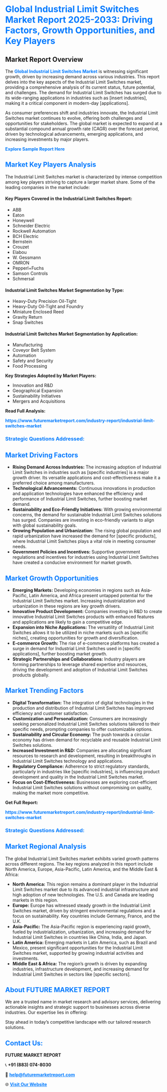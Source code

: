 <h1 style="color: #007BFF;">Global Industrial Limit Switches Market Report 2025-2033: Driving Factors, Growth Opportunities, and Key Players</h1>

<section id="overview">
<h2>Market Report Overview</h2>
<p>The <a href="https://www.futuremarketreport.com/industry-report/industrial-limit-switches-market" style="color: #007BFF; text-decoration: none;"><strong>Global Industrial Limit Switches Market</strong></a> is witnessing significant growth, driven by increasing demand across various industries. This report delves into the key aspects of the Industrial Limit Switches market, providing a comprehensive analysis of its current status, future potential, and challenges. The demand for Industrial Limit Switches has surged due to its wide-ranging applications in industries such as [insert industries], making it a critical component in modern-day [applications].</p>
<p>As consumer preferences shift and industries innovate, the Industrial Limit Switches market continues to evolve, offering both challenges and opportunities for stakeholders. The global market is expected to expand at a substantial compound annual growth rate (CAGR) over the forecast period, driven by technological advancements, emerging applications, and increasing investments by major players.</p>
</section>

<section id="overview">
<p><a href="https://www.futuremarketreport.com/request-sample/reportId=63252" style="color: #007BFF; text-decoration: none;"><strong>Explore Sample Report Here</strong></a></p>
</section>

<section id="key-players">
<h2 style="color: #007BFF;">Market Key Players Analysis</h2>
<p>The Industrial Limit Switches market is characterized by intense competition among key players striving to capture a larger market share. Some of the leading companies in the market include:</p>
<h4>Key Players Covered in the Industrial Limit Switches Report:</h4>
<ul><li>ABB</li><li>Eaton</li><li>Honeywell</li><li>Schneider Electric</li><li>Rockwell Automation</li><li>BCH Electric</li><li>Bernstein</li><li>Crouzet</li><li>Elabou</li><li>W. Gessmann</li><li>OMRON</li><li>Pepperl+Fuchs</li><li>Samson Controls</li><li>Schmersal</li></ul>
<h4>Industrial Limit Switches Market Segmentation by Type:</h4>
<ul><li>Heavy-Duty Precision Oil-Tight</li><li>Heavy-Duty Oil-Tight and Foundry</li><li>Miniature Enclosed Reed</li><li>Gravity Return</li><li>Snap Switches</li></ul>

<h4>Industrial Limit Switches Market Segmentation by Application:</h4>
<ul><li>Manufacturing</li><li>Coveyor Belt System</li><li>Automation</li><li>Safety and Security</li><li>Food Processing</li></ul>
<p><strong>Key Strategies Adopted by Market Players:</strong></p>
<ul>
<li>Innovation and R&D</li>
<li>Geographical Expansion</li>
<li>Sustainability Initiatives</li>
<li>Mergers and Acquisitions</li>
</ul>
</section>

<section>
<p><strong>Read Full Analysis: </strong></p><a href="https://www.futuremarketreport.com/industry-report/industrial-limit-switches-market" style="color: #007BFF; text-decoration: none;"><strong>https://www.futuremarketreport.com/industry-report/industrial-limit-switches-market</strong></a>
<h3 style="color: #007BFF;">Strategic Questions Addressed:</h3>
</section>

<section id="driving-factors">
<h2 style="color: #007BFF;">Market Driving Factors</h2>
<ul>
<li><strong>Rising Demand Across Industries:</strong> The increasing adoption of Industrial Limit Switches in industries such as [specific industries] is a major growth driver. Its versatile applications and cost-effectiveness make it a preferred choice among manufacturers.</li>
<li><strong>Technological Advancements:</strong> Continuous innovations in production and application technologies have enhanced the efficiency and performance of Industrial Limit Switches, further boosting market demand.</li>
<li><strong>Sustainability and Eco-Friendly Initiatives:</strong> With growing environmental concerns, the demand for sustainable Industrial Limit Switches solutions has surged. Companies are investing in eco-friendly variants to align with global sustainability goals.</li>
<li><strong>Growing Population and Urbanization:</strong> The rising global population and rapid urbanization have increased the demand for [specific products], where Industrial Limit Switches plays a vital role in meeting consumer needs.</li>
<li><strong>Government Policies and Incentives:</strong> Supportive government regulations and incentives for industries using Industrial Limit Switches have created a conducive environment for market growth.</li>
</ul>
</section>

<section id="growth-opportunities">
<h2 style="color: #007BFF;">Market Growth Opportunities</h2>
<ul>
<li><strong>Emerging Markets:</strong> Developing economies in regions such as Asia-Pacific, Latin America, and Africa present untapped potential for the Industrial Limit Switches market. Increasing industrialization and urbanization in these regions are key growth drivers.</li>
<li><strong>Innovative Product Development:</strong> Companies investing in R&D to create innovative Industrial Limit Switches products with enhanced features and applications are likely to gain a competitive edge.</li>
<li><strong>Expansion into Niche Applications:</strong> The versatility of Industrial Limit Switches allows it to be utilized in niche markets such as [specific niches], creating opportunities for growth and diversification.</li>
<li><strong>E-commerce Growth:</strong> The rise of e-commerce platforms has created a surge in demand for Industrial Limit Switches used in [specific applications], further boosting market growth.</li>
<li><strong>Strategic Partnerships and Collaborations:</strong> Industry players are forming partnerships to leverage shared expertise and resources, driving the development and adoption of Industrial Limit Switches products globally.</li>
</ul>
</section>

<section id="trending-factors">
<h2 style="color: #007BFF;">Market Trending Factors</h2>
<ul>
<li><strong>Digital Transformation:</strong> The integration of digital technologies in the production and distribution of Industrial Limit Switches has improved efficiency and customer satisfaction.</li>
<li><strong>Customization and Personalization:</strong> Consumers are increasingly seeking personalized Industrial Limit Switches solutions tailored to their specific needs, prompting companies to offer customizable options.</li>
<li><strong>Sustainability and Circular Economy:</strong> The push towards a circular economy has driven demand for recyclable and reusable Industrial Limit Switches solutions.</li>
<li><strong>Increased Investment in R&D:</strong> Companies are allocating significant resources to research and development, resulting in breakthroughs in Industrial Limit Switches technology and applications.</li>
<li><strong>Regulatory Compliance:</strong> Adherence to strict regulatory standards, particularly in industries like [specific industries], is influencing product development and quality in the Industrial Limit Switches market.</li>
<li><strong>Focus on Cost-Effectiveness:</strong> Businesses are exploring cost-efficient Industrial Limit Switches solutions without compromising on quality, making the market more competitive.</li>
</ul>
</section>

<section>
<p><strong>Get Full Report: </strong></p><a href="https://www.futuremarketreport.com/industry-report/industrial-limit-switches-market" style="color: #007BFF; text-decoration: none;"><strong>https://www.futuremarketreport.com/industry-report/industrial-limit-switches-market</strong></a>
<h3 style="color: #007BFF;">Strategic Questions Addressed:</h3>
</section>


<section id="regional-analysis">
<h2 style="color: #007BFF;">Market Regional Analysis</h2>
<p>The global Industrial Limit Switches market exhibits varied growth patterns across different regions. The key regions analyzed in this report include North America, Europe, Asia-Pacific, Latin America, and the Middle East & Africa:</p>
<ul>
<li><strong>North America:</strong> This region remains a dominant player in the Industrial Limit Switches market due to its advanced industrial infrastructure and high adoption of new technologies. The U.S. and Canada are leading markets in this region.</li>
<li><strong>Europe:</strong> Europe has witnessed steady growth in the Industrial Limit Switches market, driven by stringent environmental regulations and a focus on sustainability. Key countries include Germany, France, and the U.K.</li>
<li><strong>Asia-Pacific:</strong> The Asia-Pacific region is experiencing rapid growth, fueled by industrialization, urbanization, and increasing demand for Industrial Limit Switches in countries like China, India, and Japan.</li>
<li><strong>Latin America:</strong> Emerging markets in Latin America, such as Brazil and Mexico, present significant opportunities for the Industrial Limit Switches market, supported by growing industrial activities and investments.</li>
<li><strong>Middle East & Africa:</strong> The region’s growth is driven by expanding industries, infrastructure development, and increasing demand for Industrial Limit Switches in sectors like [specific sectors].</li>
</ul>
</section>

<footer>
<h2 style="color: #007BFF;">About FUTURE MARKET REPORT</h2>
<p>We are a trusted name in market research and advisory services, delivering actionable insights and strategic support to businesses across diverse industries. Our expertise lies in offering:</p>

<p>Stay ahead in today’s competitive landscape with our tailored research solutions.</p>

<h2 style="color: #007BFF;">Contact Us:</h2>
<p><strong>FUTURE MARKET REPORT</strong></p>
<p>📞 <strong>+91 (883) 074-8030</strong></p>
<p>📧 <strong><a href="mailto:help@futuremarketreport.com" style="color: #007BFF;">help@futuremarketreport.com</a></strong></p>
<p>🌐 <strong><a href="https://www.futuremarketreport.com/" style="color: #007BFF;">Visit Our Website</a></strong></p>
</footer>